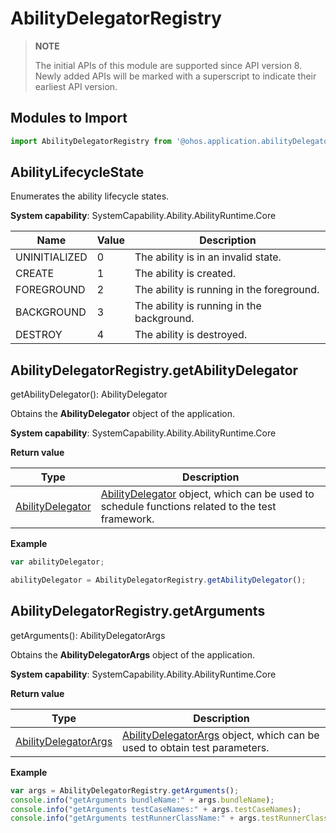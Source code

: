 # AbilityDelegatorRegistry

> **NOTE**
>
> The initial APIs of this module are supported since API version 8. Newly added APIs will be marked with a superscript to indicate their earliest API version.

## Modules to Import

```js
import AbilityDelegatorRegistry from '@ohos.application.abilityDelegatorRegistry'
```



## AbilityLifecycleState

Enumerates the ability lifecycle states.

**System capability**: SystemCapability.Ability.AbilityRuntime.Core

| Name         | Value  | Description                       |
| ------------- | ---- | --------------------------- |
| UNINITIALIZED | 0    | The ability is in an invalid state.             |
| CREATE        | 1    | The ability is created.|
| FOREGROUND    | 2    | The ability is running in the foreground.  |
| BACKGROUND    | 3    | The ability is running in the background.  |
| DESTROY       | 4    | The ability is destroyed.|



## AbilityDelegatorRegistry.getAbilityDelegator

getAbilityDelegator(): AbilityDelegator

Obtains the **AbilityDelegator** object of the application.

**System capability**: SystemCapability.Ability.AbilityRuntime.Core

**Return value**

| Type                                                        | Description                                                        |
| ------------------------------------------------------------ | ------------------------------------------------------------ |
| [AbilityDelegator](js-apis-application-abilityDelegator.md#AbilityDelegator) | [AbilityDelegator](js-apis-application-abilityDelegator.md#AbilityDelegator) object, which can be used to schedule functions related to the test framework.|

**Example**

```js
var abilityDelegator;

abilityDelegator = AbilityDelegatorRegistry.getAbilityDelegator();
```



## AbilityDelegatorRegistry.getArguments

getArguments(): AbilityDelegatorArgs

Obtains the **AbilityDelegatorArgs** object of the application.

**System capability**: SystemCapability.Ability.AbilityRuntime.Core

**Return value**

| Type                                                        | Description                                                        |
| ------------------------------------------------------------ | ------------------------------------------------------------ |
| [AbilityDelegatorArgs](js-apis-application-abilityDelegatorArgs.md#AbilityDelegatorArgs) | [AbilityDelegatorArgs](js-apis-application-abilityDelegatorArgs.md#AbilityDelegatorArgs) object, which can be used to obtain test parameters.|

**Example**

```js
var args = AbilityDelegatorRegistry.getArguments();
console.info("getArguments bundleName:" + args.bundleName);
console.info("getArguments testCaseNames:" + args.testCaseNames);
console.info("getArguments testRunnerClassName:" + args.testRunnerClassName);
```

